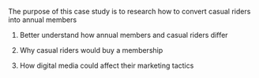 The purpose of this case study is to research how to convert casual riders into annual members

1.  Better understand how annual members and casual riders differ

2.  Why casual riders would buy a membership

3.  How digital media could affect their marketing tactics
